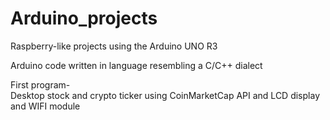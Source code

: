 # Arduino_projects
Raspberry-like projects using the Arduino UNO R3  

Arduino code written in language resembling a C/C++ dialect

First program-  
Desktop stock and crypto ticker using CoinMarketCap API and LCD display and WIFI module

